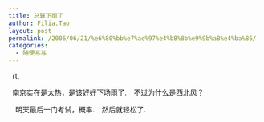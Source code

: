 ```yaml
---
title: 总算下雨了
author: Filia.Tao
layout: post
permalink: /2006/06/21/%e6%80%bb%e7%ae%97%e4%b8%8b%e9%9b%a8%e4%ba%86/
categories:
  - 随便写写
---
```

&nbsp; rt,

&nbsp; 南京实在是太热，是该好好下场雨了.　不过为什么是西北风？

　明天最后一门考试，概率.　然后就轻松了.  
&nbsp;